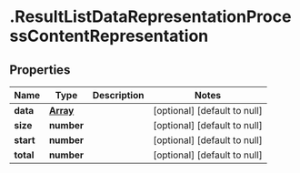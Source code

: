 # .ResultListDataRepresentationProcessContentRepresentation

## Properties
Name | Type | Description | Notes
------------ | ------------- | ------------- | -------------
**data** | [**Array<ProcessContentRepresentation>**](ProcessContentRepresentation.md) |  | [optional] [default to null]
**size** | **number** |  | [optional] [default to null]
**start** | **number** |  | [optional] [default to null]
**total** | **number** |  | [optional] [default to null]


